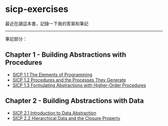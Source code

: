 # sicp-exercises

最近在讀這本書，記錄一下我的答案和筆記

---

筆記部分：

## Chapter 1 - Building Abstractions with Procedures

* [SICP 1.1 The Elements of Programming](https://hackmd.io/3wCD5ZgzR-C-IOSbA4V1UA)
* [SICP 1.2 Procedures and the Processes They Generate](https://hackmd.io/-FPfEuiFSCeNB2UNMwhxXQ)
* [SICP 1.3 Formulating Abstractions with Higher-Order Procedures](https://hackmd.io/tQspEXptSJCAuaqidRe13Q)

## Chapter 2 - Building Abstractions with Data

* [SICP 2.1 Introduction to Data Abstraction](https://hackmd.io/5zmD1sR-QPqJ070J-mPCwQ)
* [SICP 2.2 Hierarchical Data and the Closure Property](https://hackmd.io/1LVb5vGmTJ2FhpvBrM7KrQ)
